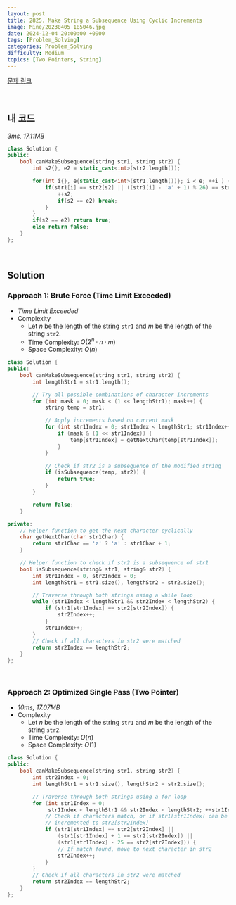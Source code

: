```yaml
---
layout: post
title: 2825. Make String a Subsequence Using Cyclic Increments
image: Mine/20230405_185046.jpg
date: 2024-12-04 20:00:00 +0900
tags: [Problem_Solving]
categories: Problem_Solving
difficulty: Medium
topics: [Two Pointers, String]
---
```


[문제 링크](https://leetcode.com/problems/make-string-a-subsequence-using-cyclic-increments/description/?envType=daily-question&envId=2024-12-04)

<br/>

## 내 코드
*3ms, 17.11MB*

```cpp
class Solution {
public:
    bool canMakeSubsequence(string str1, string str2) {
        int s2{}, e2 = static_cast<int>(str2.length());

        for(int i{}, e{static_cast<int>(str1.length())}; i < e; ++i ) {
            if(str1[i] == str2[s2] || ((str1[i] - 'a' + 1) % 26) == str2[s2] - 'a') {
                ++s2;
                if(s2 == e2) break;
            }
        }
        if(s2 == e2) return true;
        else return false;
    }
};
```

<br/>

## Solution

### Approach 1: Brute Force (Time Limit Exceeded)
- *Time Limit Exceeded*
- Complexity
  - Let $n$ be the length of the string `str1` and $m$ be the length of the string `str2`.
  - Time Complexity: $O(2^n \cdot n \cdot m)$
  - Space Complexity: $O(n)$

```cpp
class Solution {
public:
    bool canMakeSubsequence(string str1, string str2) {
        int lengthStr1 = str1.length();

        // Try all possible combinations of character increments
        for (int mask = 0; mask < (1 << lengthStr1); mask++) {
            string temp = str1;

            // Apply increments based on current mask
            for (int str1Index = 0; str1Index < lengthStr1; str1Index++) {
                if (mask & (1 << str1Index)) {
                    temp[str1Index] = getNextChar(temp[str1Index]);
                }
            }

            // Check if str2 is a subsequence of the modified string
            if (isSubsequence(temp, str2)) {
                return true;
            }
        }

        return false;
    }

private:
    // Helper function to get the next character cyclically
    char getNextChar(char str1Char) {
        return str1Char == 'z' ? 'a' : str1Char + 1;
    }

    // Helper function to check if str2 is a subsequence of str1
    bool isSubsequence(string& str1, string& str2) {
        int str1Index = 0, str2Index = 0;
        int lengthStr1 = str1.size(), lengthStr2 = str2.size();

        // Traverse through both strings using a while loop
        while (str1Index < lengthStr1 && str2Index < lengthStr2) {
            if (str1[str1Index] == str2[str2Index]) {
                str2Index++;
            }
            str1Index++;
        }
        // Check if all characters in str2 were matched
        return str2Index == lengthStr2;
    }
};
```

<br/>

### Approach 2: Optimized Single Pass (Two Pointer)
- *10ms, 17.07MB*
- Complexity
  - Let $n$ be the length of the string `str1` and $m$ be the length of the string `str2`.
  - Time Complexity: $O(n)$
  - Space Complexity: $O(1)$

```cpp
class Solution {
public:
    bool canMakeSubsequence(string str1, string str2) {
        int str2Index = 0;
        int lengthStr1 = str1.size(), lengthStr2 = str2.size();

        // Traverse through both strings using a for loop
        for (int str1Index = 0;
             str1Index < lengthStr1 && str2Index < lengthStr2; ++str1Index) {
            // Check if characters match, or if str1[str1Index] can be
            // incremented to str2[str2Index]
            if (str1[str1Index] == str2[str2Index] ||
                (str1[str1Index] + 1 == str2[str2Index]) ||
                (str1[str1Index] - 25 == str2[str2Index])) {
                // If match found, move to next character in str2
                str2Index++;
            }
        }
        // Check if all characters in str2 were matched
        return str2Index == lengthStr2;
    }
};
```

<br/>

